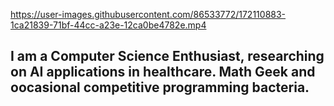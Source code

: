

https://user-images.githubusercontent.com/86533772/172110883-1ca21839-71bf-44cc-a23e-12ca0be4782e.mp4



## I am a Computer Science Enthusiast, researching on AI applications in healthcare. Math Geek and oocasional competitive programming bacteria.

